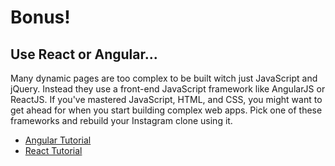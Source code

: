 # Bonus!

## Use React or Angular...
Many dynamic pages are too complex to be built witch just JavaScript and jQuery. Instead they use a front-end JavaScript framework like AngularJS or ReactJS. If you've mastered JavaScript, HTML, and CSS, you might want to get ahead for when you start building complex web apps. Pick one of these frameworks and rebuild your Instagram clone using it.

- [Angular Tutorial](http://campus.codeschool.com/courses/shaping-up-with-angular-js/intro)
- [React Tutorial](https://facebook.github.io/react/docs/tutorial.html)
